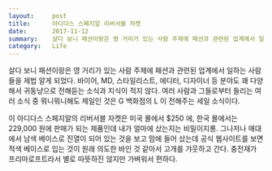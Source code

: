 ```yaml
---
layout:     post
title:      아디다스 스페지알 리버서블 자켓
date:       2017-11-12
summary:    살다 보니 패션이랑은 영 거리가 있는 사람 주제에 패션과 관련된 업계에서 일하는 사람들을 제법 알게 되었다. 바이어, MD, 스타일리스트, 에디터, 디자이너 등 분야도 꽤 다양해서 귀동냥으로 전해듣는 소식과 지식이 적지 않다. 여러 사람과 그들로부터 들리는 여러 소식 중 뭐니뭐니해도 제일인 것은 G백화점의 L이 전해주는 세일 소식이다.
category:   Life
---
```


살다 보니 패션이랑은 영 거리가 있는 사람 주제에 패션과 관련된 업계에서 일하는 사람들을 제법 알게 되었다. 바이어, MD, 스타일리스트, 에디터, 디자이너 등 분야도 꽤 다양해서 귀동냥으로 전해듣는 소식과 지식이 적지 않다. 여러 사람과 그들로부터 들리는 여러 소식 중 뭐니뭐니해도 제일인 것은 G 백화점의 L 이 전해주는 세일 소식이다.

이 아디다스 스페지알의 리버서블 자켓은 미국 몰에서 $250 에, 한국 몰에서는 229,000 원에 판매가 되는 제품인데 내가 얼마에 샀는지는 비밀이지롱. 그나저나 매대에서 남색 베이스로 진열이 되어 있는 것을 보고 맘에 들어 샀는데 공식 웹사이트를 보면 적색 베이스로 입는 것이 원래 의도한 바인 것 같아서 고개를 갸웃하고 간다. 충전재가 프리마로프트라서 별로 따뜻하진 않지만 가벼워서 편하다.
